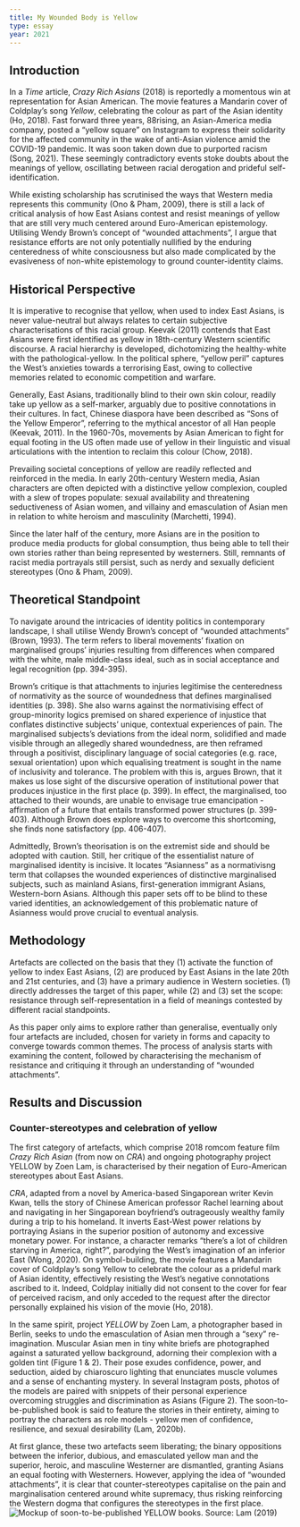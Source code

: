 ```yaml
---
title: My Wounded Body is Yellow
type: essay
year: 2021
---
```


## Introduction

In a *Time* article, *Crazy Rich Asians* (2018) is reportedly a momentous win at representation for Asian American. The movie features a Mandarin cover of Coldplay’s song *Yellow*, celebrating the colour as part of the Asian identity (Ho, 2018). Fast forward three years, 88rising, an Asian-America media company, posted a “yellow square” on Instagram to express their solidarity for the affected community in the wake of anti-Asian violence amid the COVID-19 pandemic. It was soon taken down due to purported racism (Song, 2021). These seemingly contradictory events stoke doubts about the meanings of yellow, oscillating between racial derogation and prideful self-identification.

While existing scholarship has scrutinised the ways that Western media represents this community (Ono & Pham, 2009), there is still a lack of critical analysis of how East Asians contest and resist meanings of yellow that are still very much centered around Euro-American epistemology. Utilising Wendy Brown’s concept of “wounded attachments”, I argue that resistance efforts are not only potentially nullified by the enduring centeredness of white consciousness but also made complicated by the evasiveness of non-white epistemology to ground counter-identity claims.

## Historical Perspective

It is imperative to recognise that yellow, when used to index East Asians, is never value-neutral but always relates to certain subjective characterisations of this racial group. Keevak (2011) contends that East Asians were first identified as yellow in 18th-century Western scientific discourse. A racial hierarchy is developed, dichotomizing the healthy-white with the pathological-yellow. In the political sphere, “yellow peril” captures the West’s anxieties towards a terrorising East, owing to collective memories related to  economic competition and warfare.

Generally, East Asians, traditionally blind to their own skin colour, readily take up yellow as a self-marker, arguably due to positive connotations in their cultures. In fact, Chinese diaspora have been described as “Sons of the Yellow Emperor”, referring to the mythical ancestor of all Han people (Keevak, 2011). In the 1960-70s, movements by Asian American to fight for equal footing in the US often made use of yellow in their linguistic and visual articulations with the intention to reclaim this colour (Chow, 2018).

Prevailing societal conceptions of yellow are readily reflected and reinforced in the media. In early 20th-century Western media, Asian characters are often depicted with a distinctive yellow complexion, coupled with a slew of tropes populate: sexual availability and threatening seductiveness of Asian women, and villainy and emasculation of Asian men in relation to white heroism and masculinity (Marchetti, 1994). 

Since the later half of the century, more Asians are in the position to produce media products for global consumption, thus being able to tell their own stories rather than being represented by westerners. Still, remnants of racist media portrayals still persist, such as nerdy and sexually deficient stereotypes (Ono & Pham, 2009).

## Theoretical Standpoint

To navigate around the intricacies of identity politics in contemporary landscape, I shall utilise Wendy Brown’s concept of “wounded attachments” (Brown, 1993). The term refers to liberal movements’ fixation on marginalised groups’ injuries resulting from differences when compared with the white, male middle-class ideal, such as in social acceptance and legal recognition (pp. 394-395). 

Brown’s critique is that attachments to injuries legitimise the centeredness of normativity as the source of woundedness that defines marginalised identities (p. 398). She also warns against the normativising effect of group-minority logics premised on shared experience of injustice that conflates distinctive subjects’ unique, contextual experiences of pain. The marginalised subjects’s deviations from the ideal norm, solidified and made visible through an allegedly shared woundedness, are then reframed through a positivist, disciplinary language of social categories (e.g. race, sexual orientation) upon which equalising treatment is sought in the name of inclusivity and tolerance. The problem with this is, argues Brown, that it makes us lose sight of the discursive operation of institutional power that produces injustice in the first place (p. 399). In effect, the marginalised, too attached to their wounds, are unable to envisage true emancipation - affirmation of a future that entails transformed power structures (p. 399-403). Although Brown does explore ways to overcome this shortcoming, she finds none satisfactory (pp. 406-407). 

Admittedly, Brown’s theorisation is on the extremist side and should be adopted with caution. Still, her critique of the essentialist nature of marginalised identity is incisive. It locates “Asianness” as a normativisng term that collapses the wounded experiences of distinctive marginalised subjects, such as mainland Asians, first-generation immigrant Asians, Western-born Asians. Although this paper sets off to be blind to these varied identities, an acknowledgement of this problematic nature of Asianness would prove crucial to eventual analysis.

## Methodology

Artefacts are collected on the basis that they (1) activate the function of yellow to index East Asians, (2) are produced by East Asians in the late 20th and 21st centuries, and (3) have a primary audience in Western societies. (1) directly addresses the target of this paper, while (2) and (3) set the scope: resistance through self-representation in a field of meanings contested by different racial standpoints.

As this paper only aims to explore rather than generalise, eventually only four artefacts are included, chosen for variety in forms and capacity to converge towards common themes. The process of analysis starts with examining the content, followed by characterising the mechanism of resistance and critiquing it through an understanding of “wounded attachments”.

## Results and Discussion

### Counter-stereotypes and celebration of yellow

The first category of artefacts, which comprise 2018 romcom feature film *Crazy Rich Asian* (from now on *CRA*) and ongoing photography project YELLOW by Zoen Lam, is characterised by their negation of Euro-American stereotypes about East Asians. 

*CRA*, adapted from a novel by America-based Singaporean writer Kevin Kwan, tells the story of Chinese American professor Rachel learning about and navigating in her Singaporean boyfriend’s outrageously wealthy family during a trip to his homeland. It inverts East-West power relations by portraying Asians in the superior position of autonomy and excessive monetary power. For instance, a character remarks “there’s a lot of children starving in America, right?”, parodying the West’s imagination of an inferior East (Wong, 2020). On symbol-building, the movie features a Mandarin cover of Coldplay’s song Yellow to celebrate the colour as a prideful mark of Asian identity, effectively resisting the West’s negative connotations ascribed to it. Indeed, Coldplay initially did not consent to the cover for fear of perceived racism, and only acceded to the request after the director personally explained his vision of the movie (Ho, 2018).

In the same spirit, project *YELLOW* by Zoen Lam, a photographer based in Berlin, seeks to undo the emasculation of Asian men through a “sexy” re-imagination. Muscular Asian men in tiny white briefs are photographed against a saturated yellow background, adorning their complexion with a golden tint (Figure 1 & 2). Their pose exudes confidence, power, and seduction, aided by chiaroscuro lighting that enunciates muscle volumes and a sense of enchanting mystery. In several Instagram posts, photos of the models are paired with snippets of their personal experience overcoming struggles and discrimination as Asians (Figure 2). The soon-to-be-published book is said to feature the stories in their entirety, aiming to portray the characters as role models - yellow men of confidence, resilience, and sexual desirability (Lam, 2020b).

At first glance, these two artefacts seem liberating; the binary oppositions between the inferior, dubious, and emasculated yellow man and the superior, heroic, and masculine Westerner are dismantled, granting Asians an equal footing with Westerners. However, applying the idea of “wounded attachments”, it is clear that counter-stereotypes capitalise on the pain and marginalisation centered around white supremacy, thus risking reinforcing the Western dogma that configures the stereotypes in the first place. 
![Mockup of soon-to-be-published YELLOW books. Source: ![Lam (2019)](https://www.instagram.com/p/B2vPuQHITkI/)](/assets/my-wounded-body-is-yellow/fig1.jpg)